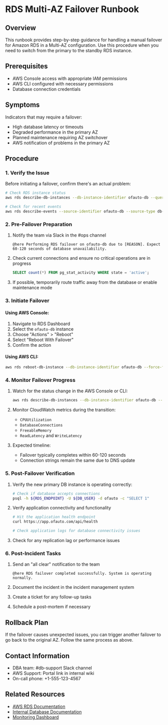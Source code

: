# RDS Multi-AZ Failover Runbook

## Overview

This runbook provides step-by-step guidance for handling a manual failover for Amazon RDS in a Multi-AZ configuration. Use this procedure when you need to switch from the primary to the standby RDS instance.

## Prerequisites

- AWS Console access with appropriate IAM permissions
- AWS CLI configured with necessary permissions
- Database connection credentials

## Symptoms

Indicators that may require a failover:
- High database latency or timeouts
- Degraded performance in the primary AZ
- Planned maintenance requiring AZ switchover
- AWS notification of problems in the primary AZ

## Procedure

### 1. Verify the Issue

Before initiating a failover, confirm there's an actual problem:

```bash
# Check RDS instance status
aws rds describe-db-instances --db-instance-identifier ofauto-db --query 'DBInstances[0].DBInstanceStatus'

# Check for recent events
aws rds describe-events --source-identifier ofauto-db --source-type db-instance --duration 60
```

### 2. Pre-Failover Preparation

1. Notify the team via Slack in the #ops channel
   ```
   @here Performing RDS failover on ofauto-db due to [REASON]. Expect 60-120 seconds of database unavailability.
   ```

2. Check current connections and ensure no critical operations are in progress
   ```sql
   SELECT count(*) FROM pg_stat_activity WHERE state = 'active';
   ```

3. If possible, temporarily route traffic away from the database or enable maintenance mode

### 3. Initiate Failover

#### Using AWS Console:
1. Navigate to RDS Dashboard
2. Select the `ofauto-db` instance
3. Choose "Actions" > "Reboot"
4. Select "Reboot With Failover"
5. Confirm the action

#### Using AWS CLI:
```bash
aws rds reboot-db-instance --db-instance-identifier ofauto-db --force-failover
```

### 4. Monitor Failover Progress

1. Watch for the status change in the AWS Console or CLI:
   ```bash
   aws rds describe-db-instances --db-instance-identifier ofauto-db --query 'DBInstances[0].DBInstanceStatus'
   ```
   
2. Monitor CloudWatch metrics during the transition:
   - `CPUUtilization`
   - `DatabaseConnections`
   - `FreeableMemory`
   - `ReadLatency` and `WriteLatency`

3. Expected timeline:
   - Failover typically completes within 60-120 seconds
   - Connection strings remain the same due to DNS update

### 5. Post-Failover Verification

1. Verify the new primary DB instance is operating correctly:
   ```bash
   # Check if database accepts connections
   psql -h ${RDS_ENDPOINT} -U ${DB_USER} -d ofauto -c "SELECT 1"
   ```

2. Verify application connectivity and functionality
   ```bash
   # Hit the application health endpoint
   curl https://app.ofauto.com/api/health
   
   # Check application logs for database connectivity issues
   ```

3. Check for any replication lag or performance issues

### 6. Post-Incident Tasks

1. Send an "all clear" notification to the team
   ```
   @here RDS failover completed successfully. System is operating normally.
   ```

2. Document the incident in the incident management system
3. Create a ticket for any follow-up tasks
4. Schedule a post-mortem if necessary

## Rollback Plan

If the failover causes unexpected issues, you can trigger another failover to go back to the original AZ. Follow the same process as above.

## Contact Information

- DBA team: #db-support Slack channel
- AWS Support: Portal link in internal wiki
- On-call phone: +1-555-123-4567

## Related Resources

- [AWS RDS Documentation](https://docs.aws.amazon.com/AmazonRDS/latest/UserGuide/USER_AZ.html#USER_AZ.FIO)
- [Internal Database Documentation](https://wiki.internal/ofauto/database)
- [Monitoring Dashboard](https://monitoring.ofauto.com/dashboards/rds) 
